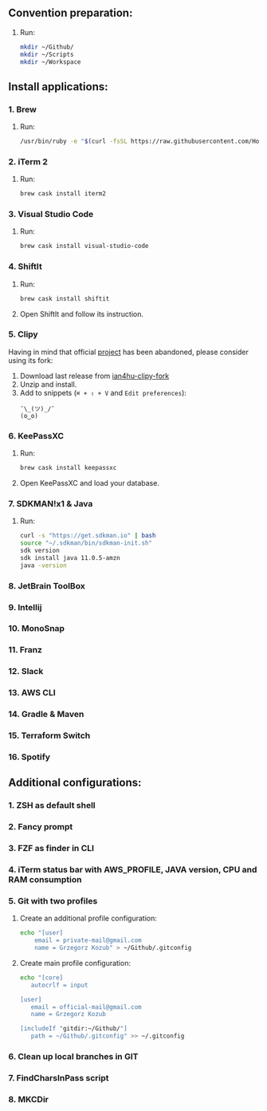 ## Convention preparation:

1. Run:
    ```bash
    mkdir ~/Github/
    mkdir ~/Scripts
    mkdir ~/Workspace
    ```

## Install applications:

### 1. Brew

1. Run:
    ```bash
    /usr/bin/ruby -e "$(curl -fsSL https://raw.githubusercontent.com/Homebrew/install/master/install)"
    ```

### 2. iTerm 2

1. Run:
    ```bash
    brew cask install iterm2
    ```

### 3. Visual Studio Code

1. Run:
    ```bash
    brew cask install visual-studio-code 
    ```

### 4. ShiftIt

1. Run:
    ```bash
    brew cask install shiftit
    ```
2. Open ShiftIt and follow its instruction. 

### 5. Clipy

Having in mind that official [project](https://github.com/Clipy/Clipy) has been abandoned, please consider using its fork:

1. Download last release from [ian4hu-clipy-fork](https://github.com/ian4hu/Clipy/releases)
2. Unzip and install.
3. Add to snippets (`⌘ + ⇧ + V` and `Edit preferences`):
    ```
    ¯\_(ツ)_/¯
    (ʘ‿ʘ)
    ```

### 6. KeePassXC

1. Run:

    ```bash
    brew cask install keepassxc
    ```
2. Open KeePassXC and load your database.

### 7. SDKMAN!x1 & Java

1. Run: 

    ```bash
    curl -s "https://get.sdkman.io" | bash
    source "~/.sdkman/bin/sdkman-init.sh"
    sdk version
    sdk install java 11.0.5-amzn
    java -version
 
    ```

### 8. JetBrain ToolBox

### 9. Intellij 

### 10. MonoSnap

### 11. Franz

### 12. Slack

### 13. AWS CLI

### 14. Gradle & Maven

### 15. Terraform Switch

### 16. Spotify


## Additional configurations:

### 1. ZSH as default shell

### 2. Fancy prompt

### 3. FZF as finder in CLI

### 4. iTerm status bar with AWS_PROFILE, JAVA version, CPU and RAM consumption

### 5. Git with two profiles

1. Create an additional profile configuration:

    ```bash
    echo "[user]
        email = private-mail@gmail.com
        name = Grzegorz Kozub" > ~/Github/.gitconfig
    ```
    
2. Create main profile configuration:

    ```bash
    echo "[core]
       autocrlf = input
    
    [user]
       email = official-mail@gmail.com
       name = Grzegorz Kozub
    
    [includeIf "gitdir:~/Github/"]
       path = ~/Github/.gitconfig" >> ~/.gitconfig
    ```

### 6. Clean up local branches in GIT

### 7. FindCharsInPass script

### 8. MKCDir

    




